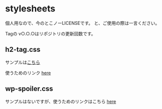 # stylesheets
個人用なので、今のとこノーLICENSEです。
と、ご使用の際は一言ください。

Tagの v○.○.○はリポジトリの更新回数です。

## h2-tag.css
サンプルは[こちら](https://firesepichub-14.github.io/stylesheets/sample_pages/sample-1.html)

使うためのリンク
[here](https://firesepichub-14.github.io/stylesheets/h2-tag.css)

## wp-spoiler.css
サンプルはないですが、使うためのリンクはこちら
[here](https://firesepichub-14.github.io/stylesheets/wp-spoiler.css)

